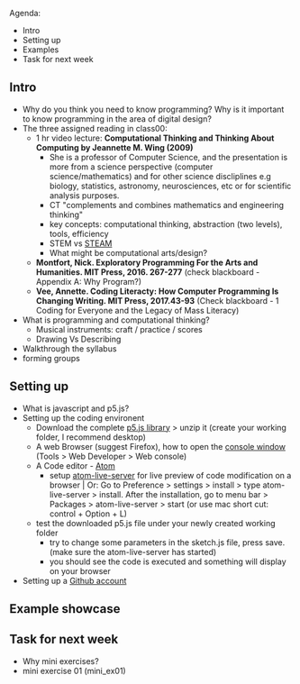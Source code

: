 Agenda:
- Intro
- Setting up
- Examples
- Task for next week

## Intro
- Why do you think you need to know programming? Why is it important to know programming in the area of digital design?
- The three assigned reading in class00:
    - 1 hr video lecture: **Computational Thinking and Thinking About Computing by Jeannette M. Wing (2009)**
      - She is a professor of Computer Science, and the presentation is more from a science perspective (computer science/mathematics) and for other science discliplines e.g biology, statistics, astronomy, neurosciences, etc or for scientific analysis purposes.
      - CT "complements and combines mathematics and engineering thinking"
      - key concepts: computational thinking, abstraction (two levels), tools, efficiency
      - STEM vs [STEAM](https://educationcloset.com/steam/what-is-steam/)
      - What might be computational arts/design? 
    - **Montfort, Nick. Exploratory Programming For the Arts and Humanities. MIT Press, 2016. 267-277** (check blackboard - Appendix A: Why Program?)
    - **Vee, Annette. Coding Literacty: How Computer Programming Is Changing Writing. MIT Press, 2017.43-93** (Check blackboard - 1 Coding for Everyone and the Legacy of Mass Literacy)
- What is programming and computational thinking? 
    - Musical instruments: craft / practice / scores 
    - Drawing Vs Describing 
- Walkthrough the syllabus 
- forming groups
## Setting up
- What is javascript and p5.js? 
- Setting up the coding environent
  - Download the complete [p5.js library](https://p5js.org/download/) > unzip it (create your working folder, I recommend desktop)
  - A web Browser (suggest Firefox), how to open the [console window](https://developer.mozilla.org/en-US/docs/Tools/Web_Console/Console_messages) (Tools > Web Developer > Web console)
  - A Code editor - [Atom](https://atom.io/)
    - setup [atom-live-server](https://www.youtube.com/watch?v=0Xy3yDDY4IE) for live preview of code modification on a browser | Or: Go to Preference > settings > install > type atom-live-server > install. After the installation, go to menu bar > Packages > atom-live-server > start (or use mac short cut: control + Option + L)
  - test the downloaded p5.js file under your newly created working folder
    - try to change some parameters in the sketch.js file, press save. (make sure the atom-live-server has started)
    - you should see the code is executed and something will display on your browser
 - Setting up a [Github account](http://www.github.com)
## Example showcase
## Task for next week
- Why mini exercises?
- mini exercise 01 (mini_ex01)

